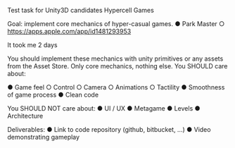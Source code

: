 Test task for Unity3D candidates Hypercell Games



Goal: implement core mechanics of hyper-casual games.
● Park Master
○ https://apps.apple.com/app/id1481293953

It took me 2 days

You should implement these mechanics with unity primitives or any assets from the Asset
Store. Only core mechanics, nothing else.
You SHOULD care about:

● Game feel
○ Control
○ Camera
○ Animations
○ Tactility
● Smoothness of game process
● Clean code

You SHOULD NOT care about:
● UI / UX
● Metagame
● Levels
● Architecture

Deliverables:
● Link to code repository (github, bitbucket, …)
● Video demonstrating gameplay
